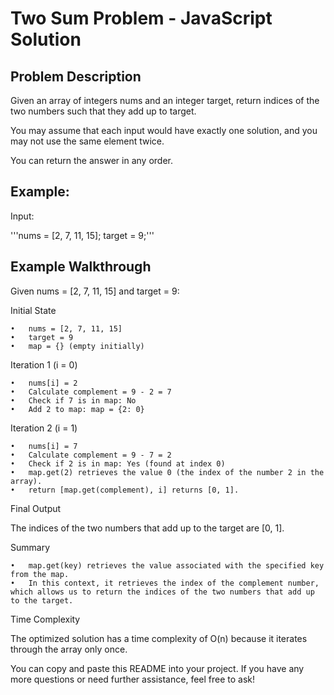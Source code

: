 # Two Sum Problem - JavaScript Solution

## Problem Description

Given an array of integers nums and an integer target, return indices of the two numbers such that they add up to target.

You may assume that each input would have exactly one solution, and you may not use the same element twice.

You can return the answer in any order.

## Example:

Input:

'''nums = [2, 7, 11, 15];
target = 9;'''

## Example Walkthrough

Given nums = [2, 7, 11, 15] and target = 9:

Initial State

	•	nums = [2, 7, 11, 15]
	•	target = 9
	•	map = {} (empty initially)

Iteration 1 (i = 0)

	•	nums[i] = 2
	•	Calculate complement = 9 - 2 = 7
	•	Check if 7 is in map: No
	•	Add 2 to map: map = {2: 0}

Iteration 2 (i = 1)

	•	nums[i] = 7
	•	Calculate complement = 9 - 7 = 2
	•	Check if 2 is in map: Yes (found at index 0)
	•	map.get(2) retrieves the value 0 (the index of the number 2 in the array).
	•	return [map.get(complement), i] returns [0, 1].

Final Output

The indices of the two numbers that add up to the target are [0, 1].

Summary

	•	map.get(key) retrieves the value associated with the specified key from the map.
	•	In this context, it retrieves the index of the complement number, which allows us to return the indices of the two numbers that add up to the target.

Time Complexity

The optimized solution has a time complexity of O(n) because it iterates through the array only once.

You can copy and paste this README into your project. If you have any more questions or need further assistance, feel free to ask!